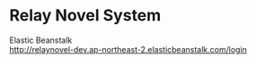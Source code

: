 # Relay Novel System
Elastic Beanstalk<br>
http://relaynovel-dev.ap-northeast-2.elasticbeanstalk.com/login
